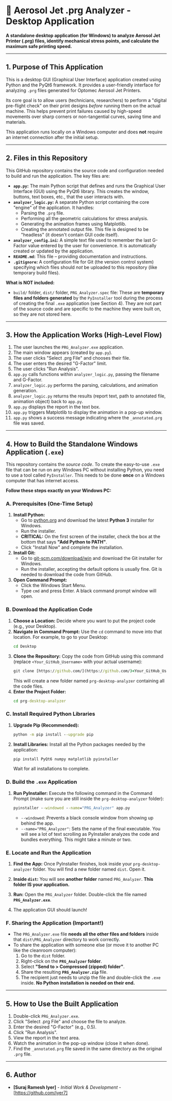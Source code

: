 # 🔬 Aerosol Jet .prg Analyzer - Desktop Application

**A standalone desktop application (for Windows) to analyze Aerosol Jet Printer (.prg) files, identify mechanical stress points, and calculate the maximum safe printing speed.**

---

## 1. Purpose of This Application

This is a desktop GUI (Graphical User Interface) application created using Python and the PyQt6 framework. It provides a user-friendly interface for analyzing `.prg` files generated for Optomec Aerosol Jet Printers.

Its core goal is to allow users (technicians, researchers) to perform a "digital pre-flight check" on their print designs *before* running them on the actual machine. This helps prevent print failures caused by high-speed movements over sharp corners or non-tangential curves, saving time and materials.

This application runs locally on a Windows computer and does **not** require an internet connection after the initial setup.

---

## 2. Files in this Repository

This GitHub repository contains the source code and configuration needed to build and run the application. The key files are:

* **`app.py`:** The main Python script that defines and runs the Graphical User Interface (GUI) using the PyQt6 library. This creates the window, buttons, text boxes, etc., that the user interacts with.
* **`analyzer_logic.py`:** A separate Python script containing the core "engine" of the application. It handles:
    * Parsing the `.prg` file.
    * Performing all the geometric calculations for stress analysis.
    * Generating the animation frames using Matplotlib.
    * Creating the annotated output file.
    This file is designed to be "headless" (it doesn't contain GUI code itself).
* **`analyzer_config.ini`:** A simple text file used to remember the last G-Factor value entered by the user for convenience. It is automatically created or updated by the application.
* **`README.md`:** This file – providing documentation and instructions.
* **`.gitignore`:** A configuration file for Git (the version control system) specifying which files should *not* be uploaded to this repository (like temporary build files).

**What is NOT included:**
* `build/` folder, `dist/` folder, `PRG_Analyzer.spec` file: These are **temporary files and folders generated** by the `PyInstaller` tool during the process of creating the final `.exe` application (see Section 4). They are not part of the source code and are specific to the machine they were built on, so they are not stored here.

---

## 3. How the Application Works (High-Level Flow)

1.  The user launches the `PRG_Analyzer.exe` application.
2.  The main window appears (created by `app.py`).
3.  The user clicks "Select .prg File" and chooses their file.
4.  The user enters the desired "G-Factor" limit.
5.  The user clicks "Run Analysis".
6.  `app.py` calls functions within `analyzer_logic.py`, passing the filename and G-Factor.
7.  `analyzer_logic.py` performs the parsing, calculations, and animation generation.
8.  `analyzer_logic.py` returns the results (report text, path to annotated file, animation object) back to `app.py`.
9.  `app.py` displays the report in the text box.
10. `app.py` triggers Matplotlib to display the animation in a pop-up window.
11. `app.py` shows a success message indicating where the `_annotated.prg` file was saved.

---

## 4. How to Build the Standalone Windows Application (`.exe`)

This repository contains the *source code*. To create the easy-to-use `.exe` file that can be run on any Windows PC without installing Python, you need to use a tool called `PyInstaller`. This needs to be done **once** on a Windows computer that has internet access.

**Follow these steps exactly on your Windows PC:**

### A. Prerequisites (One-Time Setup)

1.  **Install Python:**
    * Go to [python.org](https://www.python.org/) and download the latest **Python 3** installer for Windows.
    * Run the installer.
    * **CRITICAL:** On the first screen of the installer, check the box at the bottom that says **"Add Python to PATH"**. 
    * Click "Install Now" and complete the installation.
2.  **Install Git:**
    * Go to [git-scm.com/download/win](https://git-scm.com/download/win) and download the Git installer for Windows.
    * Run the installer, accepting the default options is usually fine. Git is needed to download the code from GitHub.
3.  **Open Command Prompt:**
    * Click the Windows Start Menu.
    * Type `cmd` and press Enter. A black command prompt window will open.

### B. Download the Application Code

1.  **Choose a Location:** Decide where you want to put the project code (e.g., your Desktop).
2.  **Navigate in Command Prompt:** Use the `cd` command to move into that location. For example, to go to your Desktop:
    ```cmd
    cd Desktop
    ```
3.  **Clone the Repository:** Copy the code from GitHub using this command (replace `<Your_GitHub_Username>` with your actual username):
    ```cmd
    git clone [https://github.com/](https://github.com/)<Your_GitHub_Username>/prg-desktop-analyzer.git
    ```
    This will create a new folder named `prg-desktop-analyzer` containing all the code files.
4.  **Enter the Project Folder:**
    ```cmd
    cd prg-desktop-analyzer
    ```

### C. Install Required Python Libraries

1.  **Upgrade Pip (Recommended):**
    ```cmd
    python -m pip install --upgrade pip
    ```
2.  **Install Libraries:** Install all the Python packages needed by the application:
    ```cmd
    pip install PyQt6 numpy matplotlib pyinstaller
    ```
    Wait for all installations to complete.

### D. Build the `.exe` Application

1.  **Run PyInstaller:** Execute the following command in the Command Prompt (make sure you are still inside the `prg-desktop-analyzer` folder):
    ```cmd
    pyinstaller --windowed --name="PRG_Analyzer" app.py
    ```
    * `--windowed`: Prevents a black console window from showing up behind the app.
    * `--name="PRG_Analyzer"`: Sets the name of the final executable.
    You will see a lot of text scrolling as PyInstaller analyzes the code and bundles everything. This might take a minute or two.

### E. Locate and Run the Application

1.  **Find the App:** Once PyInstaller finishes, look inside your `prg-desktop-analyzer` folder. You will find a new folder named `dist`. Open it.
2.  **Inside `dist`:** You will see **another folder** named `PRG_Analyzer`. **This folder IS your application.**
3.  **Run:** Open the `PRG_Analyzer` folder. Double-click the file named **`PRG_Analyzer.exe`**.
    
4.  The application GUI should launch!

### F. Sharing the Application (Important!)

* The `PRG_Analyzer.exe` file **needs all the other files and folders** inside that `dist\PRG_Analyzer` directory to work correctly.
* To share the application with someone else (or move it to another PC like the cleanroom computer):
    1.  Go to the `dist` folder.
    2.  Right-click on the **`PRG_Analyzer` folder**.
    3.  Select **"Send to > Compressed (zipped) folder"**.
    4.  Share the resulting **`PRG_Analyzer.zip`** file.
    5.  The recipient just needs to unzip the file and double-click the `.exe` inside. **No Python installation is needed on their end.**

---

## 5. How to Use the Built Application

1.  Double-click `PRG_Analyzer.exe`.
2.  Click "Select .prg File" and choose the file to analyze.
3.  Enter the desired "G-Factor" (e.g., 0.5).
4.  Click "Run Analysis".
5.  View the report in the text area.
6.  Watch the animation in the pop-up window (close it when done).
7.  Find the `_annotated.prg` file saved in the same directory as the original `.prg` file.

---

## 6. Author

* **[Suraj Ramesh Iyer]** - *Initial Work & Development* - [https://github.com/iyer7]
